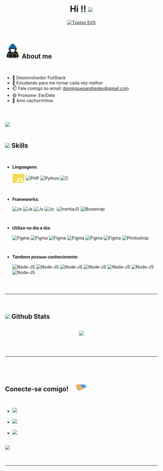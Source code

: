 
<h1 align="center"><b>Hi ‼ </b><img src="https://media.giphy.com/media/hvRJCLFzcasrR4ia7z/giphy.gif" width="35"></h1>

<p align="center">
  <a href="https://git.io/typing-svg"><img src="https://readme-typing-svg.demolab.com?font=Poppubs&weight=700&size=40&pause=1000&color=FF331F&center=true&vCenter=true&width=600&height=100&lines=Web+Developer..." alt="Typing SVG" /></a>
</p>


<br>



	
## <picture><img src = "https://github.com/0xAbdulKhalid/0xAbdulKhalid/raw/main/assets/mdImages/about_me.gif" width = 50px></picture> **About me**

<br>

- 🔭 Desenvolvedor FullStack
- 🌱 Estudando para me tornar cada vez melhor
- 📫 Fale comigo no email: dominguesandredev@gmail.com
- 😄 Pronome: Ele/Dele
- 🐶 Amo cachorrinhos 

<br><br>

<img src="https://user-images.githubusercontent.com/73097560/115834477-dbab4500-a447-11eb-908a-139a6edaec5c.gif"><br><br>

## <img src="https://media2.giphy.com/media/QssGEmpkyEOhBCb7e1/giphy.gif?cid=ecf05e47a0n3gi1bfqntqmob8g9aid1oyj2wr3ds3mg700bl&rid=giphy.gif" width ="25"><b> Skills</b>
<br>

<p align="center">

- **Linguagens**:

    <img align="center" alt="Js" height="30" width="40" src="https://raw.githubusercontent.com/devicons/devicon/master/icons/javascript/javascript-plain.svg">
    <img align="center" alt="PHP" height="40" width="40" src="https://cdn.jsdelivr.net/gh/devicons/devicon/icons/php/php-plain.svg">
    <img align="center" alt="Python" height="30" width="40" src="https://cdn.jsdelivr.net/gh/devicons/devicon/icons/python/python-original.svg">
    <img align="center" alt="C" height="30" width="40" src="https://cdn.jsdelivr.net/gh/devicons/devicon/icons/c/c-original.svg">
    
<br>   

- **Frameworks**:
    
    <img align="center" alt="Js" height="30" width="40" src="https://cdn.jsdelivr.net/gh/devicons/devicon/icons/vuejs/vuejs-original.svg"> 
    <img align="center" alt="Js" height="30" width="30" src="https://static-00.iconduck.com/assets.00/laravel-icon-497x512-uwybstke.png" >
    <img align="center" alt="Js" height="30" width="30" src="https://cdn.jsdelivr.net/gh/devicons/devicon/icons/tailwindcss/tailwindcss-plain.svg">
    <img align="center" alt="Js" height="30" width="30" src="https://cdn.jsdelivr.net/gh/devicons/devicon/icons/adonisjs/adonisjs-original.svg">
    <img align="center" alt="InertiaJS" height="30" width="30" style="border-radius: 20%; margin-left: 5px;" src="https://avatars.githubusercontent.com/u/47703742?s=280&v=4">
    <img align="center" alt="Bootstrap" height="30" width="40" src="https://cdn.jsdelivr.net/gh/devicons/devicon/icons/bootstrap/bootstrap-original.svg"> 
    
<br>   
    

- **Utilizo no dia a dia**:

    

  <img align="center" alt="Figma" height="30" width="40" src="https://cdn.jsdelivr.net/gh/devicons/devicon/icons/git/git-original.svg">
  <img align="center" alt="Figma" height="30" width="40" src="https://cdn.jsdelivr.net/gh/devicons/devicon/icons/github/github-original.svg">
  <img align="center" alt="Figma" height="30" width="40" src="https://cdn.jsdelivr.net/gh/devicons/devicon/icons/docker/docker-original.svg">
  <img align="center" alt="Figma" height="30" width="40" src="https://cdn.jsdelivr.net/gh/devicons/devicon/icons/mysql/mysql-original-wordmark.svg">
  <img align="center" alt="Figma" height="30" width="35" src="https://cdn.jsdelivr.net/gh/devicons/devicon/icons/microsoftsqlserver/microsoftsqlserver-plain.svg">
  <img align="center" alt="Figma" height="30" width="40" src="https://cdn.jsdelivr.net/gh/devicons/devicon/icons/figma/figma-original.svg">
  <img align="center" alt="Photoshop" height="30" width="40" src="https://cdn.jsdelivr.net/gh/devicons/devicon/icons/photoshop/photoshop-plain.svg">


<br>

- **Tambem possuo conhecimento**:

  <img align="center" alt="Node-JS" height="30" width="40" src="https://cdn.jsdelivr.net/gh/devicons/devicon/icons/nodejs/nodejs-original.svg">
    <img align="center" alt="Node-JS" height="30" width="40" src="https://cdn.jsdelivr.net/gh/devicons/devicon/icons/react/react-original.svg">
    <img align="center" alt="Node-JS" height="30" width="40" src="https://cdn.jsdelivr.net/gh/devicons/devicon/icons/vuetify/vuetify-original.svg">
    <img align="center" alt="Node-JS" height="30" width="40" src="https://cdn.jsdelivr.net/gh/devicons/devicon/icons/bulma/bulma-plain.svg">
    <img align="center" alt="Node-JS" height="30" width="40" src="https://cdn.jsdelivr.net/gh/devicons/devicon/icons/postgresql/postgresql-original.svg">
    <img align="center" alt="Node-JS" height="30" width="30" src="https://encrypted-tbn0.gstatic.com/images?q=tbn:ANd9GcSIbwMa2UagDY9Zhd-mnK55eGCugm5mxO7lMhcu1odGOBpppPWIoRzcHLGzXMKtVKAvCGU&usqp=CAU" style="border-radius: 20%;">
    <img align="center" alt="Node-JS" height="30" width="30" src="https://cdn.jsdelivr.net/gh/devicons/devicon/icons/markdown/markdown-original.svg">

</p>

<br>
<br>

-----

<br>


## <img src="https://media.giphy.com/media/iY8CRBdQXODJSCERIr/giphy.gif" width="35"><b> Github Stats </b>
<br>

<div align="center">

<a href="https://github.com/andrefelipe18">
  <a href="https://github.com/andrefelipe18">
  <img height="180em" src="https://github-readme-stats.vercel.app/api/top-langs/?username=andrefelipe18&layout=compact&langs_count=7&theme=bear"/>

</a>
</div>

<br>
<br>
<br>

-----

<br>
<br>

## <b> Conecte-se comigo!</b><img src="https://github.com/0xAbdulKhalid/0xAbdulKhalid/raw/main/assets/mdImages/handshake.gif" width ="80">
<br>
<div align='left'>

<ul>

<li>
<a href="https://www.instagram.com/andre.domingues18/" target="_blank"><img src="https://img.shields.io/badge/-Instagram-%23E4405F?style=for-the-badge&logo=instagram&logoColor=white" target="_blank"></a>
</a>
</li>

<br>

<li>
<a href="https://www.linkedin.com/in/andr%C3%A9dominguess/" target="_blank"><img src="https://img.shields.io/badge/-LinkedIn-%230077B5?style=for-the-badge&logo=linkedin&logoColor=white" target="_blank"></a> 
</a>
</li>

<br>

<li>
 <a href = "mailto:dominguesandredev@gmail.com"><img src="https://img.shields.io/badge/-Gmail-%23333?style=for-the-badge&logo=gmail&logoColor=white" target="_blank"></a>
</a>
</li>
	
</ul>
</div>

<br>
<img src="https://user-images.githubusercontent.com/73097560/115834477-dbab4500-a447-11eb-908a-139a6edaec5c.gif">
<br>
<br>
<br>

---

<br>

